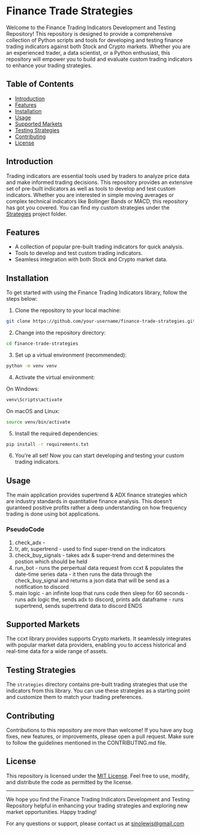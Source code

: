 # Finance Trade Strategies

Welcome to the Finance Trading Indicators Development and Testing Repository! This repository is designed to provide a comprehensive collection of Python scripts and tools for developing and testing finance trading indicators against both Stock and Crypto markets. Whether you are an experienced trader, a data scientist, or a Python enthusiast, this repository will empower you to build and evaluate custom trading indicators to enhance your trading strategies.

## Table of Contents

- [Introduction](#introduction)
- [Features](#features)
- [Installation](#installation)
- [Usage](#usage)
- [Supported Markets](#supported-markets)
- [Testing Strategies](#testing-strategies)
- [Contributing](#contributing)
- [License](#license)

## Introduction

Trading indicators are essential tools used by traders to analyze price data and make informed trading decisions. This repository provides an extensive set of pre-built indicators as well as tools to develop and test custom indicators. Whether you are interested in simple moving averages or complex technical indicators like Bollinger Bands or MACD, this repository has got you covered. You can find my custom strategies under the [Strategies](./Strategies) project folder.

## Features

- A collection of popular pre-built trading indicators for quick analysis.
- Tools to develop and test custom trading indicators.
- Seamless integration with both Stock and Crypto market data.

## Installation

To get started with using the Finance Trading Indicators library, follow the steps below:

1. Clone the repository to your local machine:

```bash
git clone https://github.com/your-username/finance-trade-strategies.git
```

2. Change into the repository directory:

```bash
cd finance-trade-strategies
```

3. Set up a virtual environment (recommended):

```bash
python -m venv venv
```

4. Activate the virtual environment:

On Windows:

```bash
venv\Scripts\activate
```

On macOS and Linux:

```bash
source venv/bin/activate
```

5. Install the required dependencies:

```bash
pip install -r requirements.txt
```

6. You're all set! Now you can start developing and testing your custom trading indicators.

## Usage

The main application provides supertrend & ADX finance strategies which are industry standards in quantitative finance analysis.
This doesn't guranteed positive profits rather a deep understanding on how frequency trading is done using bot applications.

### PseudoCode

1. check_adx -
2. tr, atr, supertrend - used to find super-trend on the indicators
3. check_buy_signals - takes adx & super-trend and determines the postion which should be held
4. run_bot - runs the perpertual data request from ccxt & populates the date-time series data - it then runs the data through the check_buy_signal and returns a json data that will be send as a notification to discord
5. main logic - an infinite loop that runs code then sleep for 60 seconds - runs adx logic the, sends adx to discord, prints adx dataframe - runs supertrend, sends supertrend data to discord
   ENDS

## Supported Markets

The ccxt library provides supports Crypto markets. It seamlessly integrates with popular market data providers, enabling you to access historical and real-time data for a wide range of assets.

## Testing Strategies

The `strategies` directory contains pre-built trading strategies that use the indicators from this library. You can use these strategies as a starting point and customize them to match your trading preferences.

## Contributing

Contributions to this repository are more than welcome! If you have any bug fixes, new features, or improvements, please open a pull request. Make sure to follow the guidelines mentioned in the CONTRIBUTING.md file.

## License

This repository is licensed under the [MIT License](LICENSE). Feel free to use, modify, and distribute the code as permitted by the license.

---

We hope you find the Finance Trading Indicators Development and Testing Repository helpful in enhancing your trading strategies and exploring new market opportunities. Happy trading!

For any questions or support, please contact us at sinolewis@gmail.com
